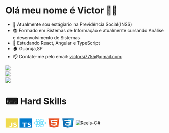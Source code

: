<h1>Olá meu nome é Victor ✌🏾</h1>

- 🔭 Atualmente sou estágiario na Previdência Social(INSS)
- 📚 Formado em Sistemas de Informação e atualmente cursando Análise e desenvolvimento de Sistemas
- 🌱 Estudando React, Angular e TypeScript
- 🏠 Guaruja,SP
- 📫 Contate-me pelo email: victorsi7755@gmail.com

![](https://github-readme-stats.vercel.app/api?username=Reeis9&theme=merko&hide_border=false&include_all_commits=true&count_private=false)<br/>
![](https://github-readme-streak-stats.herokuapp.com/?user=Reeis9&theme=merko&hide_border=false)<br/>
![](https://github-readme-stats.vercel.app/api/top-langs/?username=Reeis9&theme=merko&hide_border=false&include_all_commits=true&count_private=false&layout=compact)


<h1>⌨ Hard Skills</h1>
<div style="display: inline_block"><br>
  <img align="center" alt="Reeis-Js" height="30" width="40" src="https://raw.githubusercontent.com/devicons/devicon/master/icons/javascript/javascript-plain.svg">
  <img align="center" alt="Reeis-Ts" height="30" width="40" src="https://raw.githubusercontent.com/devicons/devicon/master/icons/typescript/typescript-plain.svg">
  <img align="center" alt="Reeis-React" height="30" width="40" src="https://raw.githubusercontent.com/devicons/devicon/master/icons/react/react-original.svg">
  <img align="center" alt="Reeis-HTML" height="30" width="40" src="https://raw.githubusercontent.com/devicons/devicon/master/icons/html5/html5-original.svg">
  <img align="center" alt="Reeis-CSS" height="30" width="40" src="https://raw.githubusercontent.com/devicons/devicon/master/icons/css3/css3-original.svg">
  <img align="center" alt="Reeis-C#" height="30" width="40" src="https://cdn.jsdelivr.net/gh/devicons/devicon/icons/csharp/csharp-original.svg" />
</div> 
